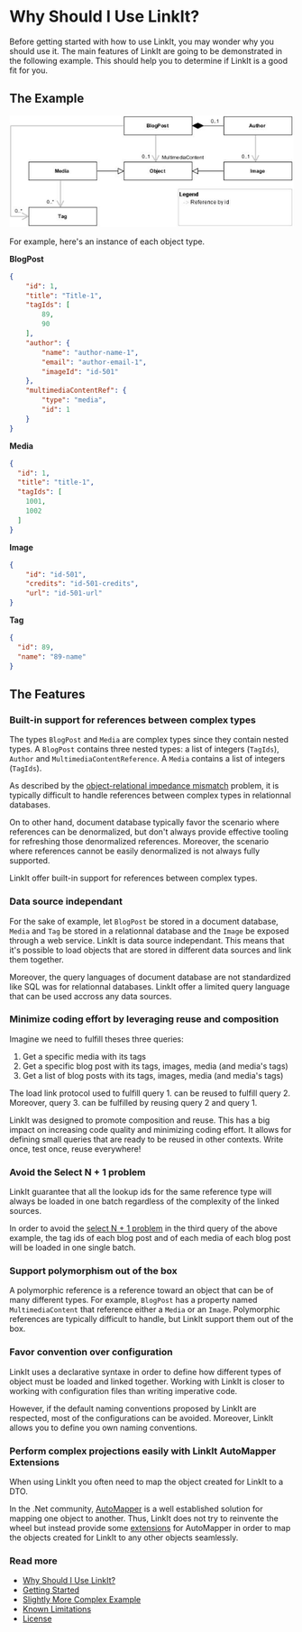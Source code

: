 Why Should I Use LinkIt?
===============
Before getting started with how to use LinkIt, you may wonder why you should use it. The main features of LinkIt are going to be demonstrated in the following example. This should help you to determine if LinkIt is a good fit for you.

The Example
---------------
![ConceptualReferences](ConceptualReferences.jpg) 

For example, here's an instance of each object type.

**BlogPost**
```json
{
	"id": 1,
	"title": "Title-1",
	"tagIds": [
		89,
		90
	],
	"author": {
		"name": "author-name-1",
		"email": "author-email-1",
		"imageId": "id-501"
	},
	"multimediaContentRef": {
		"type": "media",
		"id": 1
	}
}
```

**Media**
```json
{
  "id": 1,
  "title": "title-1",
  "tagIds": [
    1001,
    1002
  ]
}
```

**Image**
```json
{
	"id": "id-501",
	"credits": "id-501-credits",
	"url": "id-501-url"
}
```

**Tag**
```json
{
  "id": 89,
  "name": "89-name"
}
```

The Features
---------------
### Built-in support for references between complex types
The types `BlogPost` and `Media` are complex types since they contain nested types. A `BlogPost` contains three nested types: a list of integers (`TagIds`), `Author` and `MultimediaContentReference`. A `Media` contains a list of integers (`TagIds`).

As described by the [object-relational impedance mismatch](https://en.wikipedia.org/wiki/Object-relational_impedance_mismatch) problem, it is typically difficult to handle references between complex types in relationnal databases. 

On to other hand, document database typically favor the scenario where references can be denormalized, but don't always provide effective tooling for refreshing those denormalized references. Moreover, the scenario where references cannot be easily denormalized is not always fully supported.

LinkIt offer built-in support for references between complex types.

### Data source independant
For the sake of example, let `BlogPost` be stored in a document database, `Media` and `Tag` be stored in a relationnal database and the `Image` be exposed through a web service. LinkIt is data source independant. This means that it's possible to load objects that are stored in different data sources and link them together. 

Moreover, the query languages of document database are not standardized like SQL was for relationnal databases. LinkIt offer a limited query language that can be used accross any data sources.

### Minimize coding effort by leveraging reuse and composition
Imagine we need to fulfill theses three queries:

1. Get a specific media with its tags
2. Get a specific blog post with its tags, images, media (and media's tags)
3. Get a list of blog posts with its tags, images, media (and media's tags)

The load link protocol used to fulfill query 1. can be reused to fulfill query 2. Moreover, query 3. can be fulfilled by reusing query 2 and query 1. 

LinkIt was designed to promote composition and reuse. This has a big impact on increasing code quality and minimizing coding effort. It allows for defining small queries that are ready to be reused in other contexts. Write once, test once, reuse everywhere! 

### Avoid the Select N + 1 problem
LinkIt guarantee that all the lookup ids for the same reference type will always be loaded in one batch regardless of the complexity of the linked sources. 

In order to avoid the [select N + 1 problem](http://stackoverflow.com/questions/97197/what-is-the-n1-selects-issue) in the third query of the above example, the tag ids of each blog post and of each media of each blog post will be loaded in one single batch.

### Support polymorphism out of the box
A polymorphic reference is a reference toward an object that can be of many different types. For example, `BlogPost` has a property named `MultimediaContent` that reference either a `Media` or an `Image`. Polymorphic references are typically difficult to handle, but LinkIt support them out of the box.

### Favor convention over configuration
LinkIt uses a declarative syntaxe in order to define how different types of object must be loaded and linked together. Working with LinkIt is closer to working with configuration files than writing imperative code. 

However, if the default naming conventions proposed by LinkIt are respected, most of the configurations can be avoided. Moreover, LinkIt allows you to define you own naming conventions. 

### Perform complex projections easily with LinkIt AutoMapper Extensions
When using LinkIt you often need to map the object created for LinkIt to a DTO. 

In the .Net community, [AutoMapper](http://automapper.org/) is a well established solution for mapping one object to another. Thus, LinkIt does not try to reinvente the wheel but instead provide some [extensions](https://github.com/cbcrc/LinkIt.AutoMapperExtensions) for AutoMapper in order to map the objects created for LinkIt to any other objects seamlessly.

### Read more
- [Why Should I Use LinkIt?](why-without-how.md)
- [Getting Started](getting-started.md)
- [Slightly More Complex Example](slightly-more-complex-example.md)
- [Known Limitations](known-limitations.md)
- [License](LICENSE.txt)

